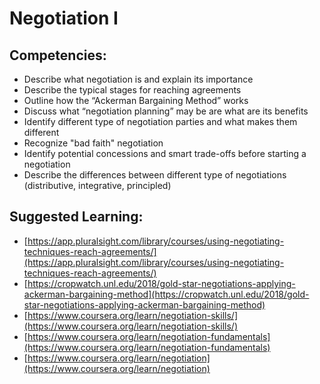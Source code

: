 # Negotiation I

## Competencies:

* Describe what negotiation is and explain its importance
* Describe the typical stages for reaching agreements
* Outline how the “Ackerman Bargaining Method” works
* Discuss what “negotiation planning” may be are what are its benefits
* Identify different type of negotiation parties and what makes them different
* Recognize "bad faith" negotiation
* Identify potential concessions and smart trade-offs before starting a negotiation
* Describe the differences between different type of negotiations (distributive, integrative, principled)

## Suggested Learning:
- [https://app.pluralsight.com/library/courses/using-negotiating-techniques-reach-agreements/](https://app.pluralsight.com/library/courses/using-negotiating-techniques-reach-agreements/)
- [https://cropwatch.unl.edu/2018/gold-star-negotiations-applying-ackerman-bargaining-method](https://cropwatch.unl.edu/2018/gold-star-negotiations-applying-ackerman-bargaining-method)
- [https://www.coursera.org/learn/negotiation-skills/](https://www.coursera.org/learn/negotiation-skills/)
- [https://www.coursera.org/learn/negotiation-fundamentals](https://www.coursera.org/learn/negotiation-fundamentals)
- [https://www.coursera.org/learn/negotiation](https://www.coursera.org/learn/negotiation)

